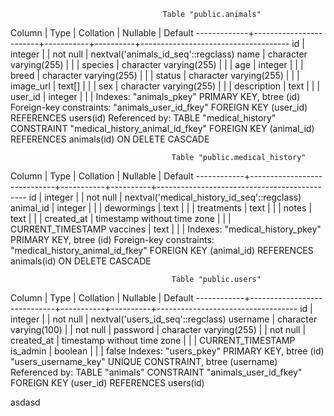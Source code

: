                                       Table "public.animals"

Column | Type | Collation | Nullable | Default
-------------+------------------------+-----------+----------+-------------------------------------
id | integer | | not null | nextval('animals_id_seq'::regclass)
name | character varying(255) | | |
species | character varying(255) | | |
age | integer | | |
breed | character varying(255) | | |
status | character varying(255) | | |
image_url | text[] | | |
sex | character varying(255) | | |
description | text | | |
user_id | integer | | |
Indexes:
"animals_pkey" PRIMARY KEY, btree (id)
Foreign-key constraints:
"animals_user_id_fkey" FOREIGN KEY (user_id) REFERENCES users(id)
Referenced by:
TABLE "medical_history" CONSTRAINT "medical_history_animal_id_fkey" FOREIGN KEY (animal_id) REFERENCES animals(id) ON DELETE CASCADE

                                        Table "public.medical_history"

Column | Type | Collation | Nullable | Default
------------+-----------------------------+-----------+----------+---------------------------------------------
id | integer | | not null | nextval('medical_history_id_seq'::regclass)
animal_id | integer | | |
dewormings | text | | |
treatments | text | | |
notes | text | | |
created_at | timestamp without time zone | | | CURRENT_TIMESTAMP
vaccines | text | | |
Indexes:
"medical_history_pkey" PRIMARY KEY, btree (id)
Foreign-key constraints:
"medical_history_animal_id_fkey" FOREIGN KEY (animal_id) REFERENCES animals(id) ON DELETE CASCADE

                                        Table "public.users"

Column | Type | Collation | Nullable | Default
------------+-----------------------------+-----------+----------+-----------------------------------
id | integer | | not null | nextval('users_id_seq'::regclass)
username | character varying(100) | | not null |
password | character varying(255) | | not null |
created_at | timestamp without time zone | | | CURRENT_TIMESTAMP
is_admin | boolean | | | false
Indexes:
"users_pkey" PRIMARY KEY, btree (id)
"users_username_key" UNIQUE CONSTRAINT, btree (username)
Referenced by:
TABLE "animals" CONSTRAINT "animals_user_id_fkey" FOREIGN KEY (user_id) REFERENCES users(id)

asdasd
